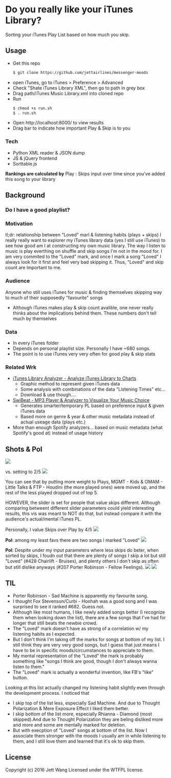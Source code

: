 # Do you really like your iTunes Library?
Sorting your iTunes Play List based on how much you skip.

## Usage
- Get this repo
    ```bash
    $ git clone https://github.com/jettairlines/messenger-moods
    ```
- open iTunes, go to iTunes > Preference > Advanced
- Check "Shate iTunes Library XML", then go to path in grey box
- Drag path/iTunes Music Library.xml into cloned repo
- Run
    ```bash
    $ chmod +x run.sh 
    $ . run.sh
    ```
- Open http://localhost:8000/ to view results
- Drag bar to indicate how important Play & Skip is to you

### Tech
- Python XML reader & JSON dump
- JS & jQuery frontend
- Sorttable.js

**Rankings are calculated by** Play : Skips input over time since you've added this song to your library

## Background

### Do I have a good playlist?

### Motivation
tl;dr: relationship between "Loved" marl & listening habits (plays + skips)
I really really want to explorer my iTunes library data (yes I still use iTunes) to see how good am I at constructing my own music library. The way I listen to music is play everthing on shuffle and skip songs I'm not in the mood for. I am very commited to the "Loved" mark, and once I mark a song "Loved" I always look for it first and feel very bad skipping it. Thus, "Loved" and skip count are important to me.

### Audience
Anyone who still uses iTunes for music & finding themselves skipping way to much of their supposedly "favourite" songs
- Although iTunes makes play & skip count avalible, one never really thinks about the implications behind them. These numbers don't tell much by themselves

### Data
- In every iTunes folder
- Depends on personal playlist size. Personally I have ~680 songs.
- The point is to use iTunes very very often for good play & skip stats

### Related Wrk
- [iTunes Library Analyzer - Analyze iTunes Library to Charts]
    - Graphic method to represent given iTunes data
    - Some analysis with combinations of the data "Listening Times" etc...
    - Download & use though....
- [SwiBeat - MP3 Player & Analyzer to Visualize Your Music Choice]
    - Generates smarter/temporary PL based on preference input & given iTunes data
    - Based more on genre & year & other music metadata instead of actual useage data (plays etc.)
- More than enough Spotify analyzers... based on music metadata (what Spotify's good at) instead of usage history

## Shots & PoI
![](http://i1064.photobucket.com/albums/u362/Jett_Wang/Screen%20Shot%202016-05-12%20at%201.15.42%20PM_zpssjeq4upy.png)

vs. setting to 2/5
![](http://i1064.photobucket.com/albums/u362/Jett_Wang/Screen%20Shot%202016-05-12%20at%2012.49.42%20PM_zpsjkd6cseg.png)

You can see that by putting more weight to Plays, MGMT - Kids & OMAM - Little Talks & FTP - Houdini (the more played ones) were moved up, and the rest of the less played dropped out of top 5.

HOWEVER, the slider is set for people that value skips different. Although comparing betweent different slider parameters could yield interesting results, this vis was meant to NOT do that, but instead compare it with the audience's actual/mental iTunes PL.

Personally, I value Skips over Play by 4/5
![](http://i1064.photobucket.com/albums/u362/Jett_Wang/Screen%20Shot%202016-05-12%20at%201.16.01%20PM_zpsegnnvjcs.png)

**PoI**: among my least favs there are two songs I marked "Loved"
![](http://i1064.photobucket.com/albums/u362/Jett_Wang/Screen%20Shot%202016-05-12%20at%201.16.12%20PM_zps3uz2u0u0.png)

**PoI**: Despite under my input parameters where less skips do beter, when sorted by skips, I foudn out that there are plenty of songs I skip a lot but still "Loved" (#428 Chairlift - Bruises), and plenty others I don't skip as often but still dislike anyways (#207 Porter Robinson - Fellow Feelings).
![](http://i1064.photobucket.com/albums/u362/Jett_Wang/Screen%20Shot%202016-05-12%20at%201.17.21%20PM_zpspj3o8ltu.png)
![](http://i1064.photobucket.com/albums/u362/Jett_Wang/Screen%20Shot%202016-05-12%20at%201.17.40%20PM_zpsu8tvhphs.png)

## TIL
- Porter Robinson - Sad Machine is apparently my favourite song.
- I thought Fox Stevenson/Curbi - Hoohah was a good song and I was surprised to see it ranked #682. Guess not.
- Although like most humans, I like newly added songs better (I recognize them when looking down the list), there are a few songs that I've had for longer that still beats the newbie crowd.
- The "Loved" mark doesn't have as strong of a correlation w/ my listening habits as I expected.
- But I don't think I'm taking off the marks for songs at bottom of my list. I still think they are very very good songs, but I guess that just means I have to be in specific moods/circumstances to appreciate to them.
- My mental representation of the "Loved" the mark is probably something like "songs I think are good, though I don't always wanna listen to them."
- The "Loved" mark is actually a wonderful invention, like FB's "like" button.

Looking at this list actually changed my listening habit slightly even through the development process. I noticed that
- I skip top of the list less, especially Sad Machine. And due to Thought Polarization & Mere Exposure Effect I liked them better.
- I skip bottom of the list more, especially Rhianna - Diamond (most skipped).And due to Thought Polarization they are beling disliked more and more and some are mentally marked for deletion.
- But with execption of "Loved" songs at bottom of the list. Now I associate them stronger with the moods I usually am in while listening to them, and I still love them and learned that it's ok to skip them.

License
----

Copyright (c) 2016 Jett Wang Licensed under the WTFPL license.

[iTunes Library Analyzer - Analyze iTunes Library to Charts]: https://www.wondershare.com/apple-software/analyze-itunes-library.html
[SwiBeat - MP3 Player & Analyzer to Visualize Your Music Choice]:https://itunes.apple.com/us/app/swibeat-mp3-player-analyzer/id1044923292
